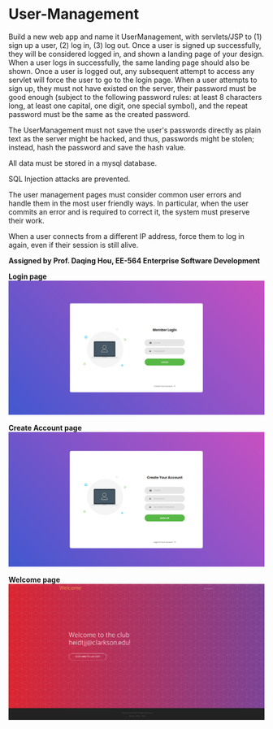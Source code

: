 # User-Management
Build a new web app and name it UserManagement, with servlets/JSP to (1) sign up a user, (2) log in, (3) log out. Once a user is signed up successfully, they will be considered logged in, and shown a landing page of your design. When a user logs in successfully, the same landing page should also be shown. Once a user is logged out, any subsequent attempt to access any servlet will force the user to go to the login page. When a user attempts to sign up, they must not have existed on the server, their password must be good enough (subject to the following password rules: at least 8 characters long, at least one capital, one digit, one special symbol), and the repeat password must be the same as the created password. 

The UserManagement must not save the user's passwords directly as plain text as the server might be hacked, and thus, passwords might be stolen; instead, hash the password and save the hash value.

All data must be stored in a mysql database.

SQL Injection attacks are prevented.

The user management pages must consider common user errors and handle them in the most user friendly ways. In particular, when the user commits an error and is required to correct it, the system must preserve their work.

When a user connects from a different IP address, force them to log in again, even if their session is still alive.

<strong>Assigned by Prof. Daqing Hou, EE-564 Enterprise Software Development</strong>



<strong>Login page</strong>
<img src="AppPhotos/signin.png" alt="Login Page">

<strong>Create Account page</strong>
<img src="AppPhotos/signup.png" alt="Create Account Page">

<strong>Welcome page</strong>
<img src="AppPhotos/welcome.png" alt="Welcome Page">

